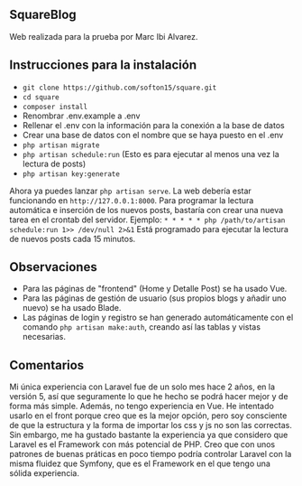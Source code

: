 ## SquareBlog

Web realizada para la prueba por Marc Ibi Alvarez.

## Instrucciones para la instalación

- `git clone https://github.com/softon15/square.git`
- `cd square`
- `composer install`
- Renombrar .env.example a .env
- Rellenar el .env con la información para la conexión a la base de datos
- Crear una base de datos con el nombre que se haya puesto en el .env
- `php artisan migrate`
- `php artisan schedule:run` (Esto es para ejecutar al menos una vez la lectura de posts)
- `php artisan key:generate`

Ahora ya puedes lanzar `php artisan serve`. La web debería estar funcionando en `http://127.0.0.1:8000`. 
Para programar la lectura automática e inserción de los nuevos posts, bastaría con crear una nueva tarea en el crontab del servidor. 
Ejemplo: `* * * * * php /path/to/artisan schedule:run 1>> /dev/null 2>&1`
Está programado para ejecutar la lectura de nuevos posts cada 15 minutos. 


## Observaciones

- Para las páginas de "frontend" (Home y Detalle Post) se ha usado Vue. 
- Para las páginas de gestión de usuario (sus propios blogs y añadir uno nuevo) se ha usado Blade.
- Las páginas de login y registro se han generado automáticamente con el comando `php artisan make:auth`, creando así las tablas y vistas necesarias.


## Comentarios

Mi única experiencia con Laravel fue de un solo mes hace 2 años, en la versión 5, así que seguramente lo que he hecho se podrá hacer mejor y de forma más simple. 
Además, no tengo experiencia en Vue. He intentado usarlo en el front porque creo que es la mejor opción, pero soy consciente de que la estructura y la forma de importar los css y js no son las correctas. 
Sin embargo, me ha gustado bastante la experiencia ya que considero que Laravel es el Framework con más potencial de PHP. Creo que con unos patrones de buenas práticas en poco tiempo podría controlar Laravel con la misma fluidez que Symfony, que es el Framework en el que tengo una sólida experiencia. 